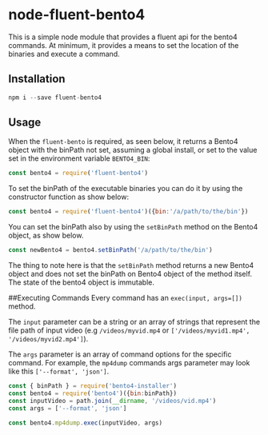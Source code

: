 # node-fluent-bento4
This is a simple node module that provides a fluent api for the bento4 commands. At minimum, it provides a means to set the location of the binaries and execute a command.

## Installation
```js
npm i --save fluent-bento4
```

## Usage
When the `fluent-bento` is required, as seen below, it returns a Bento4 object with the binPath not set, assuming a global install, or set to the value set in the environment variable `BENTO4_BIN`:

```js
const bento4 = require('fluent-bento4')
```

To set the binPath of the executable binaries you can do it by using the constructor function as show below:

```js
const bento4 = require('fluent-bento4')({bin:'/a/path/to/the/bin'})
```

You can set the binPath also by using the `setBinPath` method on the Bento4 object, as show below.

```js
const newBento4 = bento4.setBinPath('/a/path/to/the/bin')
```
The thing to note here is that the `setBinPath` method returns a new Bento4 object and does not set the binPath on Bento4 object of the method itself. The state of the bento4 object is immutable.

##Executing Commands
Every command has an `exec(input, args=[])` method.

The `input` parameter can be a string or an array of strings that represent the file path of input video (e.g `/videos/myvid.mp4` or `['/videos/myvid1.mp4', '/videos/myvid2.mp4']`). 

The `args` parameter is an array of command options for the specific command. For example, the `mp4dump` commands args parameter may look like this `['--format', 'json']`.

```js
const { binPath } = require('bento4-installer')
const bento4 = require('bento4')({bin:binPath})
const inputVideo = path.join(__dirname, '/videos/vid.mp4')
const args = ['--format', 'json']

const bento4.mp4dump.exec(inputVideo, args)

```
